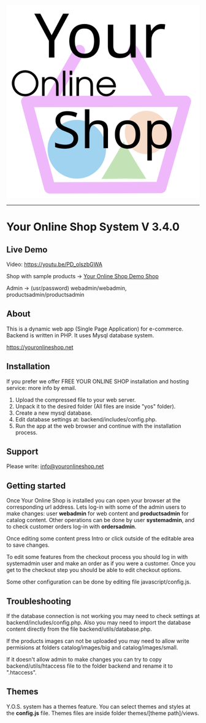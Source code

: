 
![Your Online Shop](images/logotype.svg "Your Online Shop")

----------------------------------------------------------------------

# Your Online Shop System V 3.4.0

## Live Demo

Video: https://youtu.be/PD_olszbGWA

Shop with sample products -> [Your Online Shop Demo Shop](https://youronlineshop.net/sample/)

Admin -> (usr/password) webadmin/webadmin, productsadmin/productsadmin


## About

This is a dynamic web app (Single Page Application) for e-commerce. Backend is written in PHP. It uses Mysql database system.

https://youronlineshop.net


## Installation

If you prefer we offer FREE YOUR ONLINE SHOP installation and hosting service: more info by email.

1. Upload the compressed file to your web server.
2. Unpack it to the desired folder (All files are inside "yos" folder).
3. Create a new mysql database.
4. Edit database settings at: backend/includes/config.php.
5. Run the app at the web browser and continue with the installation process.


## Support

Please write: info@youronlineshop.net


## Getting started

Once Your Online Shop is installed you can open your browser at the corresponding url address. Lets log-in with some of the admin users to make changes: user **webadmin** for web content and **productsadmin** for catalog content. Other operations can be done by user **systemadmin**, and to check customer orders log-in with **ordersadmin**.

Once editing some content press Intro or click outside of the editable area to save changes.

To edit some features from the checkout process you should log in with systemadmin user and make an order as if you were a customer. Once you get to the checkout step you should be able to edit checkout options.

Some other configuration can be done by editing file javascript/config.js.


## Troubleshooting


If the database connection is not working you may need to check settings at backend/includes/config.php. Also you may need to import the database content directly from the file backend/utils/database.php.

If the products images can not be uploaded you may need to allow write permisions at folders catalog/images/big and catalog/images/small.

If it doesn't allow admin to make changes you can try to copy backend/utils/htaccess file to the folder backend and rename it to ".htaccess".


## Themes


Y.O.S. system has a themes feature. You can select themes and styles at the **config.js** file. Themes files are inside folder themes/[theme path]/views.